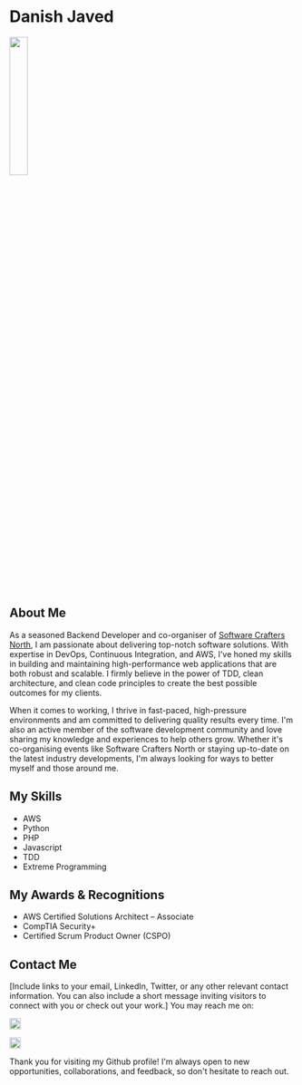 # Danish Javed

<img src="https://media.licdn.com/dms/image/C5603AQFMTKZDsvT2aQ/profile-displayphoto-shrink_800_800/0/1594317868661?e=1681948800&v=beta&t=GOEdEQAGegy1c-YcdobmDmGo6T--yAopKnwyMk5FOL0" width=25% height=25%>


## About Me

As a seasoned Backend Developer and co-organiser of [Software Crafters North](https://www.meetup.com/software-crafters-north), I am passionate about delivering top-notch software solutions. With expertise in DevOps, Continuous Integration, and AWS, I've honed my skills in building and maintaining high-performance web applications that are both robust and scalable. I firmly believe in the power of TDD, clean architecture, and clean code principles to create the best possible outcomes for my clients.

When it comes to working, I thrive in fast-paced, high-pressure environments and am committed to delivering quality results every time. I'm also an active member of the software development community and love sharing my knowledge and experiences to help others grow. Whether it's co-organising events like Software Crafters North or staying up-to-date on the latest industry developments, I'm always looking for ways to better myself and those around me.

## My Skills

- AWS
- Python
- PHP
- Javascript
- TDD
- Extreme Programming

<!-- ## My Projects

[A list of your most notable or recent projects on Github, with a brief description of each and links to their repos. Make sure to highlight the key features, technologies, or challenges involved in each project.]

- [Project 1](URL)
  - [A short description of Project 1, including its purpose, key features, and relevant technologies used.]
- [Project 2](URL)
  - [A short description of Project 2, including its purpose, key features, and relevant technologies used.]
- [Project 3](URL)
  - [A short description of Project 3, including its purpose, key features, and relevant technologies used.] -->

## My Awards & Recognitions

- AWS Certified Solutions Architect – Associate
- CompTIA Security+
- Certified Scrum Product Owner (CSPO)

## Contact Me

[Include links to your email, LinkedIn, Twitter, or any other relevant contact information. You can also include a short message inviting visitors to connect with you or check out your work.]
You may reach me on:

<a href="https://www.linkedin.com/in/danish-javed/" target="_blank"><img width="20" height="20" src="https://cdn.jsdelivr.net/gh/devicons/devicon/icons/linkedin/linkedin-plain.svg" /></a>

<a href="https://twitter.com/_ambersariya" target="_blank"><img src="https://cdn.jsdelivr.net/gh/devicons/devicon/icons/twitter/twitter-original.svg" width="20px" height="auto"/></a>

Thank you for visiting my Github profile! I'm always open to new opportunities, collaborations, and feedback, so don't hesitate to reach out.
